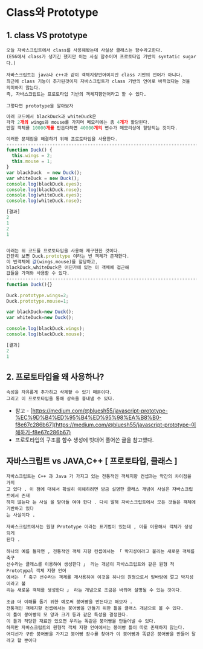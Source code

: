 # Class와 Prototype

## 1. class VS prototype

```
오늘 자바스크립트에서 class를 사용해봤는데 사실상 클래스는 함수라고한다.
(ES6에서 class가 생기긴 했지만 이는 사실 함수이며 프로토타입 기반의 syntatic sugar다.)

자바스크립트는 java나 c++과 같이 객체지향언어이지만 class 기반의 언어가 아니다.
최근에 class 기능이 추가된것이지 자바스크립트가 class 기반의 언어로 바뀌었다는 것을 의미하지 않는다.
즉, 자바스크립트는 프로토타입 기반의 객체지향언어라고 할 수 있다.

그렇다면 prototype을 알아보자
```

```javascript
아래 코드에서 blackDuck과 whiteDuck은
각각 2개의 wings와 mouse를 가지며 메모리에는 총 4개가 할당된다.
만일 객체를 10000개를 만든다하면 40000개의 변수가 메모리상에 할당되는 것이다.

이러한 문제점을 해결하기 위해 프로토타입을 사용한다.
-----------------------------------------------------------------------------------------
function Duck() {
  this.wings = 2;
  this.mouse = 1;
}
var blackDuck  = new Duck();
var whiteDuck = new Duck();
console.log(blackDuck.eyes);  
console.log(blackDuck.nose);  
console.log(whiteDuck.eyes); 
console.log(whiteDuck.nose); 

[결과]
2
1
2
1
```

```javascript

아래는 위 코드를 프로토타입을 사용해 재구현한 것이다.
간단히 보면 Duck.prototype 이라는 빈 객체가 존재한다.
이 빈객체에 값(wings,mouse)를 할당하고,
blackDuck,whiteDuck은 어딘가에 있는 이 객체에 접근해
값들을 가져와 사용할 수 있다.
-----------------------------------------------------------------------------------------
function Duck(){}

Duck.prototype.wings=2;
Duck.prototype.mouse=1;

var blackDuck=new Duck();
var whiteDuck=new Duck();

console.log(blackDuck.wings);
console.log(blackDuck.mouse);

[결과]
2
1
```

## 2. 프로토타입을 왜 사용하나?

```
속성을 자유롭게 추가하고 삭제할 수 있기 때문이다.
그리고 이 프로토타입을 통해 상속을 흉내낼 수 있다.
```

-  참고 - [https://medium.com/@bluesh55/javascript-prototype-%EC%9D%B4%ED%95%B4%ED%95%98%EA%B8%B0-f8e67c286b67](https://medium.com/@bluesh55/javascript-prototype-이해하기-f8e67c286b67)
- 프로토타입의 구조를 함수 생성에 빗대어 풀어쓴 글을 참고했다.



## 자바스크립트 vs JAVA,C++ [  프로토타입, 클래스 ]

```
자바스크립트는 C++ 과 Java 가 가지고 있는 전통적인 객체지향 컨셉과는 약간의 차이점을 가지
고 있다 . 이 점에 대해서 확실히 이해하려면 방금 설명한 클래스 개념이 사실은 자바스크립트에서 존재
하지 않는다 는 사실 을 받아들 여야 한다 . 다시 말해 자바스크립트에서 모든 것들은 객체에 기반하고 있다
는 사실이다 . 

자바스크립트에서는 원형 Prototype 이라는 표기법이 있는데 , 이를 이용해서 객체가 생성되게
된다 . 

하나의 예를 들자면 , 전통적인 객체 지향 컨셉에서는 「 박지성이라고 불리는 새로운 객체를 축구
선수라는 클래스를 이용하여 생성한다 」 라는 개념이 자바스크립트와 같은 원형 적 Prototypal 객체 지향 언어
에서는 「 축구 선수라는 객체를 재사용하여 이것을 하나의 원형으로서 밑바탕에 깔고 박지성이라고 불
리는 새로운 객체를 생성한다 」 라는 개념으로 조금은 바뀌어 설명될 수 있는 것이다.

조금 더 이해를 돕기 위한 예로써 붕어빵을 만든다고 해보자 . 
전통적인 객체지향 컨셉에서는 붕어빵을 만들기 위한 틀을 클래스 개념으로 볼 수 있다. 
이 틀이 붕어빵의 모 양과 크기 등과 같은 특성을 결정한다. 
이 틀과 적당한 재료만 있으면 우리는 똑같은 붕어빵을 만들어낼 수 있다. 
하지만 자바스크립트의 원형적 객체 지향 언어에서는 붕어빵 틀이 따로 존재하지 않는다. 
어디선가 구한 붕어빵을 가지고 붕어빵 장수를 찾아가 이 붕어빵과 똑같은 붕어빵을 만들어 달라고 할 뿐이다
```

